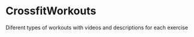 CrossfitWorkouts
================

Diferent types of workouts with videos and descriptions for each exercise
